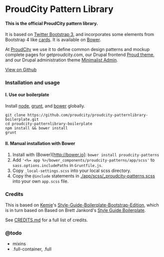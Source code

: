 ProudCity Pattern Library
=========================

#### This is the official ProudCity pattern library.

It is based on [Twitter Bootstrap 3](http://getbootstrap.com/), and incorporates some elements from Bootstrap 4 like [cards](http://v4-alpha.getbootstrap.com/components/card/). It is available on [Bower](http://bower.io).

At [ProudCity](http://www.getproudcity.com) we use it to define common design patterns and mockup complete pages for getproudcity.com, our Drupal frontend [Proud theme](https://github.com/proudcity/proud/tree/master/themes/custom/proud_base), and our Drupal administration theme [Minimalist Admin](https://www.drupal.com/project/minimalist_admin).

[View on Github](https://github.com/proudcity/proudcity-patternlibrary)


### Installation and usage

#### I. Use our boilerplate

Install [node](https://nodejs.org), [grunt](http://gruntjs.com/), and [bower](http://bower.io/) globally. 
```
git clone https://github.com/proudcity/proudcity-patternlibrary-boilerplate.git  
cd proudcity-patternlibrary-boilerplate  
npm install && bower install  
grunt  
```

#### II. Manual installation with Bower

1.  Install with (Bower)[http://bower.io]: `bower install proudcity-patterns`
2.  Add `'<%= app %>/bower_components/proudcity-patterns/app/scss'` to `sass.options.includePaths` in `Gruntfile.js`.
3.  Copy `_local-settings.scss` into your local scss directory.
4.  Copy the `@include` statements in [./app/scss/_proudcity-patterns.scss](https://github.com/proudcity/proudcity-patterns/blob/master/app/scss/_proudcity-patterns.scss) into your own `app.scss` file.


### Credits

This is based on [Kemie](https://github.com/kemie)'s [Style-Guide-Boilerplate-Bootstrap-Edition](https://github.com/kemie/Style-Guide-Boilerplate-Bootstrap-Edition), which is in turn based on Based on Brett Jankord's [Style Guide Boilerplate](http://brettjankord.com/projects/style-guide-boilerplate/).

See [CREDITS.md](https://github.com/proudcity/pattern/blob/master/CREDITS.md) for a full list of credits.


### @todo
* mixins
* .full-container, .full